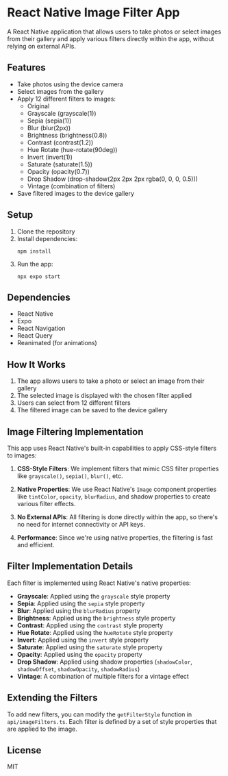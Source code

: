 # React Native Image Filter App

A React Native application that allows users to take photos or select images from their gallery and apply various filters directly within the app, without relying on external APIs.

## Features

- Take photos using the device camera
- Select images from the gallery
- Apply 12 different filters to images:
  - Original
  - Grayscale (grayscale(1))
  - Sepia (sepia(1))
  - Blur (blur(2px))
  - Brightness (brightness(0.8))
  - Contrast (contrast(1.2))
  - Hue Rotate (hue-rotate(90deg))
  - Invert (invert(1))
  - Saturate (saturate(1.5))
  - Opacity (opacity(0.7))
  - Drop Shadow (drop-shadow(2px 2px 2px rgba(0, 0, 0, 0.5)))
  - Vintage (combination of filters)
- Save filtered images to the device gallery

## Setup

1. Clone the repository
2. Install dependencies:
   ```
   npm install
   ```
3. Run the app:
   ```
   npx expo start
   ```

## Dependencies

- React Native
- Expo
- React Navigation
- React Query
- Reanimated (for animations)

## How It Works

1. The app allows users to take a photo or select an image from their gallery
2. The selected image is displayed with the chosen filter applied
3. Users can select from 12 different filters
4. The filtered image can be saved to the device gallery

## Image Filtering Implementation

This app uses React Native's built-in capabilities to apply CSS-style filters to images:

1. **CSS-Style Filters**: We implement filters that mimic CSS filter properties like `grayscale()`, `sepia()`, `blur()`, etc.

2. **Native Properties**: We use React Native's `Image` component properties like `tintColor`, `opacity`, `blurRadius`, and shadow properties to create various filter effects.

3. **No External APIs**: All filtering is done directly within the app, so there's no need for internet connectivity or API keys.

4. **Performance**: Since we're using native properties, the filtering is fast and efficient.

## Filter Implementation Details

Each filter is implemented using React Native's native properties:

- **Grayscale**: Applied using the `grayscale` style property
- **Sepia**: Applied using the `sepia` style property
- **Blur**: Applied using the `blurRadius` property
- **Brightness**: Applied using the `brightness` style property
- **Contrast**: Applied using the `contrast` style property
- **Hue Rotate**: Applied using the `hueRotate` style property
- **Invert**: Applied using the `invert` style property
- **Saturate**: Applied using the `saturate` style property
- **Opacity**: Applied using the `opacity` property
- **Drop Shadow**: Applied using shadow properties (`shadowColor`, `shadowOffset`, `shadowOpacity`, `shadowRadius`)
- **Vintage**: A combination of multiple filters for a vintage effect

## Extending the Filters

To add new filters, you can modify the `getFilterStyle` function in `api/imageFilters.ts`. Each filter is defined by a set of style properties that are applied to the image.

## License

MIT
